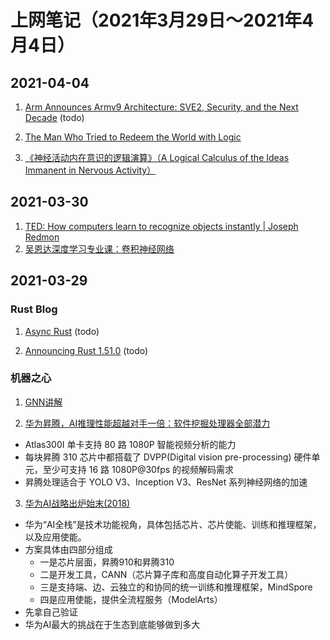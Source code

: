 # 上网笔记（2021年3月29日～2021年4月4日）

## 2021-04-04

1. [Arm Announces Armv9 Architecture: SVE2, Security, and the Next Decade][armv9] (todo)

2. [The Man Who Tried to Redeem the World with Logic][walter_pitts]

3. [《神经活动内在意识的逻辑演算》（A Logical Calculus of the Ideas Immanent in Nervous Activity）][logic_calc]

  [armv9]: https://www.anandtech.com/show/16584/arm-announces-armv9-architecture
  [walter_pitts]: https://nautil.us/issue/21/information/the-man-who-tried-to-redeem-the-world-with-logic
  [logic_calc]: http://www.cse.chalmers.se/~coquand/AUTOMATA/mcp.pdf

## 2021-03-30

1. [TED: How computers learn to recognize objects instantly | Joseph Redmon][yolo_ted]
2. [吴恩达深度学习专业课：卷积神经网络][ng_cnn]

  [yolo_ted]: https://www.youtube.com/watch?v=Cgxsv1riJhI
  [ng_cnn]: https://www.bilibili.com/video/BV1zi4y1L7NC?p=29

## 2021-03-29

### Rust Blog

1. [Async Rust][async_rust] (todo)

2. [Announcing Rust 1.51.0][rust_1_51] (todo)

### 机器之心

1. [GNN讲解][GNN_intro]

2. [华为昇腾，AI推理性能超越对手一倍：软件挖掘处理器全部潜力][hw_shengteng]
  - Atlas300I 单卡支持 80 路 1080P 智能视频分析的能力
  - 每块昇腾 310 芯片中都搭载了 DVPP(Digital vision pre-processing) 硬件单元，至少可支持 16 路 1080P@30fps 的视频解码需求
  - 昇腾处理适合于 YOLO V3、Inception V3、ResNet 系列神经网络的加速

3. [华为AI战略出炉始末(2018)][hw_ai]
  - 华为“AI全栈”是技术功能视角，具体包括芯片、芯片使能、训练和推理框架，以及应用使能。
  - 方案具体由四部分组成
    - 一是芯片层面，昇腾910和昇腾310
    - 二是开发工具，CANN（芯片算子库和高度自动化算子开发工具）
    - 三是支持端、边、云独立的和协同的统一训练和推理框架，MindSpore
    - 四是应用使能，提供全流程服务（ModelArts）
  - 先拿自己验证
  - 华为AI最大的挑战在于生态到底能够做到多大

  [async_rust]: https://blog.rust-lang.org/2021/03/18/async-vision-doc.html
  [rust_1_51]: https://blog.rust-lang.org/2021/03/25/Rust-1.51.0.html
  [GNN_intro]: https://www.jiqizhixin.com/articles/2021-03-28-3
  [hw_shengteng]: https://www.jiqizhixin.com/articles/2020-08-14-5
  [hw_ai]: https://www.jiqizhixin.com/articles/2018-10-31-34

